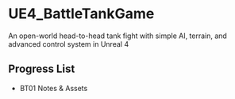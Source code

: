 # UE4_BattleTankGame
An open-world head-to-head tank fight with simple AI, terrain, and advanced control system in Unreal 4
## Progress List
* BT01 Notes & Assets
